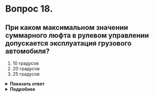 # Вопрос 18.

## При каком максимальном значении суммарного люфта в рулевом управлении допускается эксплуатация грузового автомобиля?

1. 10 градусов
2. 20 градусов
3. 25 градусов

<details>
<summary><b>Показать ответ</b></summary>
Правильный ответ: 3
</details>
<details>
<summary><b>Подробнее</b></summary>
Эксплуатация грузового автомобиля допускается, если суммарный люфт в рулевом управлении не превышает величину в 25 градусов.
(«Перечень неисправностей» пункт 2.3)
</details>